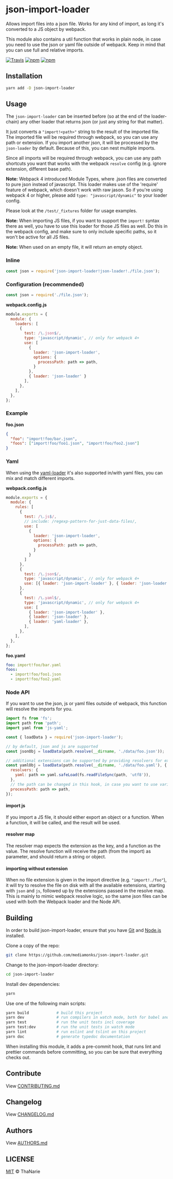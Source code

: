 # json-import-loader

Allows import files into a json file. Works for any kind of import, as long it's converted to a JS
object by webpack.

This module also contains a util function that works in plain node, in case you need to use the json
or yaml file outside of webpack. Keep in mind that you can use full and relative imports.

[![Travis](https://img.shields.io/travis/mediamonks/json-import-loader.svg?maxAge=2592000)](https://travis-ci.org/mediamonks/json-import-loader)
[![npm](https://img.shields.io/npm/v/json-import-loader.svg?maxAge=2592000)](https://www.npmjs.com/package/json-import-loader)
[![npm](https://img.shields.io/npm/dm/json-import-loader.svg?maxAge=2592000)](https://www.npmjs.com/package/json-import-loader)

## Installation

```sh
yarn add -D json-import-loader
```

## Usage

The `json-import-loader` can be inserted before (so at the end of the loader-chain) any other loader
that returns json (or just any string for that matter).

It just converts a `"import!<path>"` string to the result of the imported file. The imported file
will be required through webpack, so you can use any path or extension. If you import another json,
it will be processed by the `json-loader` by default. Because of this, you can nest multiple
imports.

Since all imports will be required through webpack, you can use any path shortcuts you want that
works with the webpack `resolve` config (e.g. ignore extension, different base path).

**Note:** Webpack 4 introduced Module Types, where .json files are converted to pure json instead of
javascript. This loader makes use of the 'require' feature of webpack, which doesn't work with raw
jason. So if you're using webpack 4 or higher, please add `type: "javascript/dynamic"` to your
loader config.

Please look at the `/test/_fixtures` folder for usage examples.

**Note:** When importing JS files, if you want to support the `import!` syntax there as well, you
have to use this loader for those JS files as well. Do this in the webpack config, and make sure
to only include specific paths, so it won't be active for all JS files.

**Note:** When used on an empty file, it will return an empty object.

### Inline

```js
const json = require('json-import-loader!json-loader!./file.json');
```

### Configuration (recommended)

```js
const json = require('./file.json');
```

**webpack.config.js**

```js
module.exports = {
  module: {
    loaders: [
      {
        test: /\.json$/,
        type: 'javascript/dynamic', // only for webpack 4+
        use: [
          {
            loader: 'json-import-loader',
            options: {
              processPath: path => path,
            }
          },
          { loader: 'json-loader' }
        ],
      },
    ],
  },
};
```

### Example

**foo.json**

```json
{
  "foo": "import!foo/bar.json",
  "foos": ["import!foo/foo1.json", "import!foo/foo2.json"]
}
```

### Yaml

When using the [yaml-loader](https://github.com/okonet/yaml-loader) it's also supported in/with
yaml files, you can mix and match different imports.

**webpack.config.js**

```js
module.exports = {
  module: {
    rules: [
      {
        test: /\.js$/,
        // include: /regexp-pattern-for-just-data-files/,
        use: [
          {
            loader: 'json-import-loader',
            options: {
              processPath: path => path,
            }
          }
        ]
      },
      {
        test: /\.json$/,
        type: 'javascript/dynamic', // only for webpack 4+
        use: [{ loader: 'json-import-loader' }, { loader: 'json-loader' }],
      },
      {
        test: /\.yaml$/,
        type: 'javascript/dynamic', // only for webpack 4+
        use: [
          { loader: 'json-import-loader' },
          { loader: 'json-loader' },
          { loader: 'yaml-loader' },
        ],
      },
    ],
  },
};
```

**foo.yaml**

```yaml
foo: import!foo/bar.yaml
foos:
  - import!foo/foo1.json
  - import!foo/foo2.yaml
```

### Node API

If you want to use the json, js or yaml files outside of webpack, this function will resolve the
imports for you.

```js
import fs from 'fs';
import path from 'path';
import yaml from 'js-yaml';

const { loadData } = require('json-import-loader');

// by default, json and js are supported
const jsonObj = loadData(path.resolve(__dirname, './data/foo.json'));

// additional extensions can be supported by providing resolvers for extensions
const yamlObj = loadData(path.resolve(__dirname, './data/foo.yaml'), {
  resolvers: {
    yaml: path => yaml.safeLoad(fs.readFileSync(path, 'utf8')),
  },
  // the path can be changed in this hook, in case you want to use variables in there
  processPath: path => path,
});
```

#### import js

If you import a JS file, it should either export an object or a function. When a function, it will
be called, and the result will be used.

#### resolver map

The resolver map expects the extension as the key, and a function as the value. The resolve function
will receive the path (from the import) as parameter, and should return a string or object.

#### importing without extension

When no file extension is given in the import directive (e.g. `"import!./foo"`), it will try to
resolve the file on disk with all the available extensions, starting with `json` and `js`, followed
up by the extensions passed in the resolve map. This is mainly to mimic webpack resolve logic, so
the same json files can be used with both the Webpack loader and the Node API.

## Building

In order to build json-import-loader, ensure that you have [Git](http://git-scm.com/downloads)
and [Node.js](http://nodejs.org/) installed.

Clone a copy of the repo:

```sh
git clone https://github.com/mediamonks/json-import-loader.git
```

Change to the json-import-loader directory:

```sh
cd json-import-loader
```

Install dev dependencies:

```sh
yarn
```

Use one of the following main scripts:

```sh
yarn build            # build this project
yarn dev              # run compilers in watch mode, both for babel and typescript
yarn test             # run the unit tests incl coverage
yarn test:dev         # run the unit tests in watch mode
yarn lint             # run eslint and tslint on this project
yarn doc              # generate typedoc documentation
```

When installing this module, it adds a pre-commit hook, that runs lint and prettier commands
before committing, so you can be sure that everything checks out.

## Contribute

View [CONTRIBUTING.md](./CONTRIBUTING.md)

## Changelog

View [CHANGELOG.md](./CHANGELOG.md)

## Authors

View [AUTHORS.md](./AUTHORS.md)

## LICENSE

[MIT](./LICENSE) © ThaNarie
